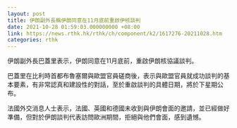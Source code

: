 ```yaml
---
layout: post
title: 伊朗副外長稱伊朗同意在11月底前重啟伊核談判
date: 2021-10-28 01:59:03.000000000 +08:00
link: https://news.rthk.hk/rthk/ch/component/k2/1617276-20211028.htm
categories: rthk
---
```


伊朗副外長巴蓋里表示，伊朗同意在11月底前，重啟伊朗核協議談判。

巴蓋里在比利時首都布魯塞爾與歐盟官員磋商後，表示與歐盟官員就成功談判的基本要素，有非常認真和建設性的對話，至於重啟談判的具體日期，將於下星期公布。

法國外交消息人士表示，法國、英國和德國未收到與伊朗會面的邀請，並已經做好準備，但對於伊朗談判代表訪問歐洲期間，拒絕與他們會面，感到遺憾。
